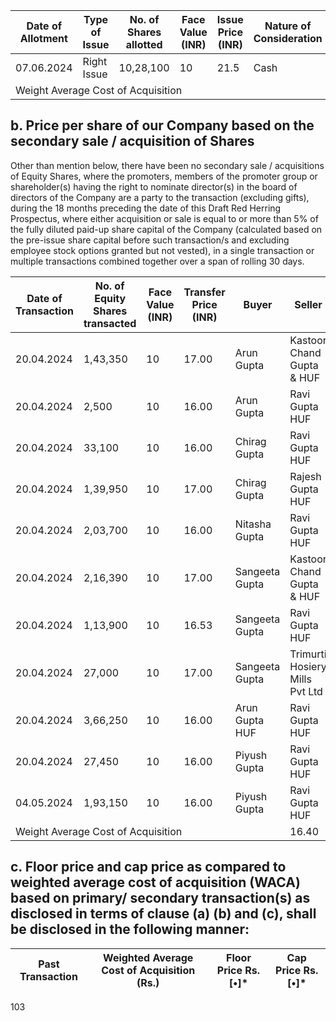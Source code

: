 <table><thead><tr><th>Date of Allotment</th><th>Type of Issue</th><th>No. of Shares allotted</th><th>Face Value (INR)</th><th>Issue Price (INR)</th><th>Nature of Consideration</th><th>Nature of Allotment</th></tr></thead><tbody><tr><td>07.06.2024</td><td>Right Issue</td><td>10,28,100</td><td>10</td><td>21.5</td><td>Cash</td><td>Further Issue</td></tr><tr><td colspan="4">Weight Average Cost of Acquisition</td><td></td><td></td><td>21.50</td></tr></tbody></table>

## b. Price per share of our Company based on the secondary sale / acquisition of Shares

Other than mention below, there have been no secondary sale / acquisitions of Equity Shares, where the promoters, members of the promoter group or shareholder(s) having the right to nominate director(s) in the board of directors of the Company are a party to the transaction (excluding gifts), during the 18 months preceding the date of this Draft Red Herring Prospectus, where either acquisition or sale is equal to or more than 5% of the fully diluted paid-up share capital of the Company (calculated based on the pre-issue share capital before such transaction/s and excluding employee stock options granted but not vested), in a single transaction or multiple transactions combined together over a span of rolling 30 days.

<table><thead><tr><th>Date of Transaction</th><th>No. of Equity Shares transacted</th><th>Face Value (INR)</th><th>Transfer Price (INR)</th><th>Buyer</th><th>Seller</th></tr></thead><tbody><tr><td>20.04.2024</td><td>1,43,350</td><td>10</td><td>17.00</td><td>Arun Gupta</td><td>Kastoor Chand Gupta &amp; HUF</td></tr><tr><td>20.04.2024</td><td>2,500</td><td>10</td><td>16.00</td><td>Arun Gupta</td><td>Ravi Gupta HUF</td></tr><tr><td>20.04.2024</td><td>33,100</td><td>10</td><td>16.00</td><td>Chirag Gupta</td><td>Ravi Gupta HUF</td></tr><tr><td>20.04.2024</td><td>1,39,950</td><td>10</td><td>17.00</td><td>Chirag Gupta</td><td>Rajesh Gupta HUF</td></tr><tr><td>20.04.2024</td><td>2,03,700</td><td>10</td><td>16.00</td><td>Nitasha Gupta</td><td>Ravi Gupta HUF</td></tr><tr><td>20.04.2024</td><td>2,16,390</td><td>10</td><td>17.00</td><td>Sangeeta Gupta</td><td>Kastoor Chand Gupta &amp; HUF</td></tr><tr><td>20.04.2024</td><td>1,13,900</td><td>10</td><td>16.53</td><td>Sangeeta Gupta</td><td>Ravi Gupta HUF</td></tr><tr><td>20.04.2024</td><td>27,000</td><td>10</td><td>17.00</td><td>Sangeeta Gupta</td><td>Trimurti Hosiery Mills Pvt Ltd</td></tr><tr><td>20.04.2024</td><td>3,66,250</td><td>10</td><td>16.00</td><td>Arun Gupta HUF</td><td>Ravi Gupta HUF</td></tr><tr><td>20.04.2024</td><td>27,450</td><td>10</td><td>16.00</td><td>Piyush Gupta</td><td>Ravi Gupta HUF</td></tr><tr><td>04.05.2024</td><td>1,93,150</td><td>10</td><td>16.00</td><td>Piyush Gupta</td><td>Ravi Gupta HUF</td></tr><tr><td colspan="4">Weight Average Cost of Acquisition</td><td></td><td>16.40</td></tr></tbody></table>

## c. Floor price and cap price as compared to weighted average cost of acquisition (WACA) based on primary/ secondary transaction(s) as disclosed in terms of clause (a) (b) and (c), shall be disclosed in the following manner:

<table><thead><tr><th>Past Transaction</th><th>Weighted Average Cost of Acquisition (Rs.)</th><th>Floor Price Rs. [•]*</th><th>Cap Price Rs. [•]*</th></tr></thead></table>

103